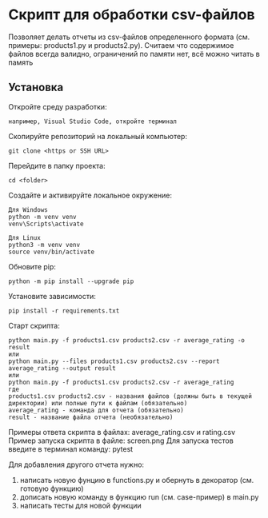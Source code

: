 # Cкрипт для обработки csv-файлов

Позволяет делать отчеты из csv-файлов определенного формата (см. примеры: products1.py и products2.py).
Считаем что содержимое файлов всегда валидно, ограничений по памяти нет, всё можно читать в память

## Установка
Откройте среду разработки:
```
например, Visual Studio Code, откройте терминал
```

Скопируйте репозиторий на локальный компьютер:
```
git clone <https or SSH URL>
```

Перейдите в папку проекта:
```
cd <folder>
```

Создайте и активируйте локальное окружение:
```
Для Windows
python -m venv venv
venv\Scripts\activate

Для Linux
python3 -m venv venv
source venv/bin/activate
```

Обновите pip:
```
python -m pip install --upgrade pip
```

Установите зависимости:
```
pip install -r requirements.txt
```

Старт скрипта:
```
python main.py -f products1.csv products2.csv -r average_rating -o result
или
python main.py --files products1.csv products2.csv --report average_rating --output result
или
python main.py -f products1.csv products2.csv -r average_rating
где
products1.csv products2.csv - названия файлов (должны быть в текущей директории) или полные пути к файлам (обязательно)
average_rating - команда для отчета (обязательно)
result - название файла отчета (необязательно)
```
Примеры ответа скрипта в файлах: average_rating.csv и rating.csv
Пример запуска скрипта в файле: screen.png
Для запуска тестов введите в терминал команду: pytest

Для добавления другого отчета нужно:
1. написать новую фунцию в functions.py и обернуть в декоратор (см. готовую функцию)
2. дописать новую команду в функцию run (см. case-пример) в main.py
3. написать тесты для новой функции